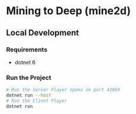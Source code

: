 # Mining to Deep (mine2d)

## Local Development

### Requirements

- dotnet 6

### Run the Project

```bash
# Run the Server Player opens on port 42069
dotnet run --host
# Run the Client Player
dotnet run
```

